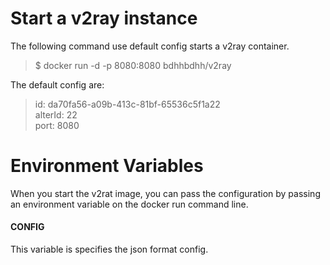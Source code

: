 # Start a v2ray instance
The following command use default config starts a v2ray container.
> $ docker run -d -p 8080:8080 bdhhbdhh/v2ray

The default config are:
> id: da70fa56-a09b-413c-81bf-65536c5f1a22  
> alterId: 22  
> port: 8080

# Environment Variables
When you start the v2rat image, you can pass the configuration by passing an environment variable on the docker run command line.
#### **CONFIG**
This variable is specifies the json format config.
